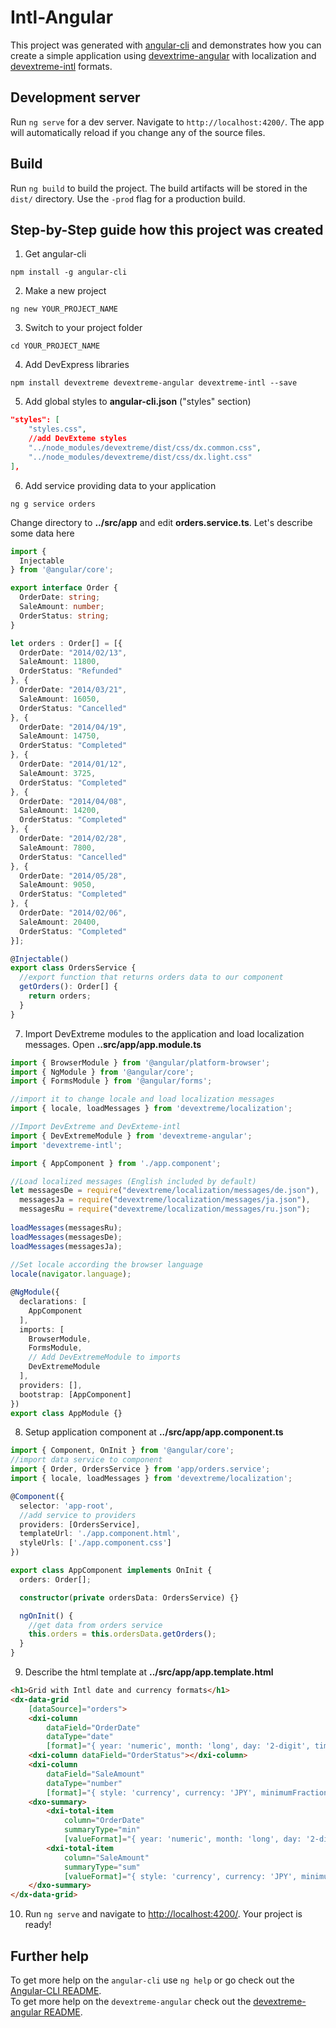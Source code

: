 # Intl-Angular

This project was generated with [angular-cli](https://github.com/angular/angular-cli) and demonstrates how you can create a simple application using [devextrime-angular](https://github.com/DevExpress/devextreme-angular) with localization and [devextreme-intl](https://github.com/DevExpress/devextreme-intl) formats.

## Development server
Run `ng serve` for a dev server. Navigate to `http://localhost:4200/`. The app will automatically reload if you change any of the source files.

## Build

Run `ng build` to build the project. The build artifacts will be stored in the `dist/` directory. Use the `-prod` flag for a production build.

## Step-by-Step guide how this project was created

1. Get angular-cli
```Shell
npm install -g angular-cli
```
2. Make a new project
```Shell
ng new YOUR_PROJECT_NAME
```
3. Switch to your project folder
```Shell
cd YOUR_PROJECT_NAME
```
4. Add DevExpress libraries
```Shell
npm install devextreme devextreme-angular devextreme-intl --save
```
5. Add global styles to **angular-cli.json** ("styles" section)
```json
"styles": [
    "styles.css",
    //add DevExteme styles
    "../node_modules/devextreme/dist/css/dx.common.css",
    "../node_modules/devextreme/dist/css/dx.light.css"
],
```
6. Add service providing data to your application
```Shell
ng g service orders
```
Change directory to **../src/app** and edit **orders.service.ts**. Let's describe some data here
```typescript
import {
  Injectable
} from '@angular/core';

export interface Order {
  OrderDate: string;
  SaleAmount: number;
  OrderStatus: string;
}

let orders : Order[] = [{
  OrderDate: "2014/02/13",
  SaleAmount: 11800,
  OrderStatus: "Refunded"
}, {
  OrderDate: "2014/03/21",
  SaleAmount: 16050,
  OrderStatus: "Cancelled"
}, {
  OrderDate: "2014/04/19",
  SaleAmount: 14750,
  OrderStatus: "Completed"
}, {
  OrderDate: "2014/01/12",
  SaleAmount: 3725,
  OrderStatus: "Completed"
}, {
  OrderDate: "2014/04/08",
  SaleAmount: 14200,
  OrderStatus: "Completed"
}, {
  OrderDate: "2014/02/28",
  SaleAmount: 7800,
  OrderStatus: "Cancelled"
}, {
  OrderDate: "2014/05/28",
  SaleAmount: 9050,
  OrderStatus: "Completed"
}, {
  OrderDate: "2014/02/06",
  SaleAmount: 20400,
  OrderStatus: "Completed"
}];

@Injectable()
export class OrdersService {
  //export function that returns orders data to our component
  getOrders(): Order[] {
    return orders;
  }
}
```
7. Import DevExtreme modules to the application and load localization messages.
Open **..src/app/app.module.ts**
```typescript
import { BrowserModule } from '@angular/platform-browser';
import { NgModule } from '@angular/core';
import { FormsModule } from '@angular/forms';

//import it to change locale and load localization messages
import { locale, loadMessages } from 'devextreme/localization'; 

//Import DevExtreme and DevExteme-intl
import { DevExtremeModule } from 'devextreme-angular';
import 'devextreme-intl';

import { AppComponent } from './app.component';

//Load localized messages (English included by default)
let messagesDe = require("devextreme/localization/messages/de.json"),
  messagesJa = require("devextreme/localization/messages/ja.json"),
  messagesRu = require("devextreme/localization/messages/ru.json");
  
loadMessages(messagesRu);
loadMessages(messagesDe);
loadMessages(messagesJa);
  
//Set locale according the browser language
locale(navigator.language);

@NgModule({
  declarations: [
    AppComponent
  ],
  imports: [
    BrowserModule,
    FormsModule,
    // Add DevExtremeModule to imports
    DevExtremeModule
  ],
  providers: [],
  bootstrap: [AppComponent]
})
export class AppModule {}
```
8. Setup application component at **../src/app/app.component.ts**
```typescript
import { Component, OnInit } from '@angular/core';
//import data service to component
import { Order, OrdersService } from 'app/orders.service'; 
import { locale, loadMessages } from 'devextreme/localization';

@Component({
  selector: 'app-root',
  //add service to providers
  providers: [OrdersService],
  templateUrl: './app.component.html',
  styleUrls: ['./app.component.css']
})

export class AppComponent implements OnInit {
  orders: Order[];

  constructor(private ordersData: OrdersService) {}

  ngOnInit() {
    //get data from orders service
    this.orders = this.ordersData.getOrders(); 
  }
}
```
9. Describe the html template at **../src/app/app.template.html**
```html
<h1>Grid with Intl date and currency formats</h1>
<dx-data-grid  
    [dataSource]="orders">
    <dxi-column 
        dataField="OrderDate" 
        dataType="date" 
        [format]="{ year: 'numeric', month: 'long', day: '2-digit', timeZoneName: 'short' }"></dxi-column>
    <dxi-column dataField="OrderStatus"></dxi-column>
    <dxi-column 
        dataField="SaleAmount" 
        dataType="number" 
        [format]="{ style: 'currency', currency: 'JPY', minimumFractionDigits: 2 }"></dxi-column>
    <dxo-summary>
        <dxi-total-item 
            column="OrderDate"
            summaryType="min"
            [valueFormat]="{ year: 'numeric', month: 'long', day: '2-digit' }"></dxi-total-item>
        <dxi-total-item 
            column="SaleAmount"
            summaryType="sum"
            [valueFormat]="{ style: 'currency', currency: 'JPY', minimumFractionDigits: 2 }"></dxi-total-item>
    </dxo-summary>
</dx-data-grid>
```
10. Run `ng serve` and navigate to [http://localhost:4200/](http://localhost:4200/). Your project is ready!
## Further help

To get more help on the `angular-cli` use `ng help` or go check out the [Angular-CLI README](https://github.com/angular/angular-cli/blob/master/README.md).  
To get more help on the `devextreme-angular` check out the [devextreme-angular README](https://github.com/DevExpress/devextreme-angular/blob/master/README.md).
